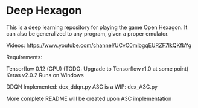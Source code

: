 # Deep Hexagon

This is a deep learning repository for playing the game Open Hexagon. It can also be generalized to any program, given a proper emulator.

Videos: https://www.youtube.com/channel/UCvC0mlbgqEURZF7IkQKfbYg

Requirements:

Tensorflow 0.12 (GPU) (TODO: Upgrade to Tensorflow r1.0 at some point)
Keras v2.0.2
Runs on Windows

DDQN Implemented: dex_ddqn.py
A3C is a WIP: dex_A3C.py

More complete README will be created upon A3C implementation